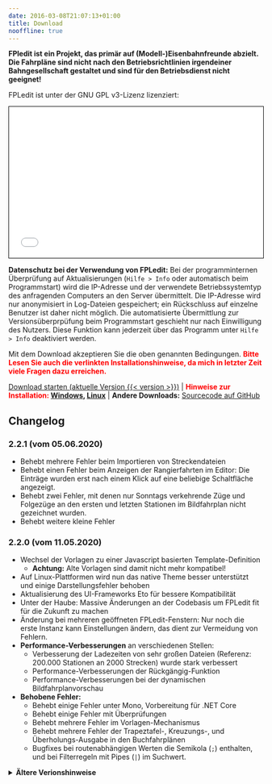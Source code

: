 ```yaml
---
date: 2016-03-08T21:07:13+01:00
title: Download
nooffline: true
---
```


**FPledit ist ein Projekt, das primär auf (Modell-)Eisenbahnfreunde abzielt. Die Fahrpläne sind nicht nach den Betriebsrichtlinien irgendeiner Bahngesellschaft gestaltet und sind für den Betriebsdienst nicht geeignet!**

FPLedit ist unter der GNU GPL v3-Lizenz lizenziert:

<iframe src="/files/gplv3.html" style="width:100%; border:1px solid black; height:300px;"></iframe>

**Datenschutz bei der Verwendung von FPLedit:** Bei der programminternen Überprüfung auf Aktualisierungen (`Hilfe > Info` oder automatisch beim Programmstart) wird die IP-Adresse und der verwendete Betriebssystemtyp des anfragenden Computers an den Server übermittelt. Die IP-Adresse wird nur anonymisiert in Log-Dateien gespeichert; ein Rückschluss auf einzelne Benutzer ist daher nicht möglich. Die automatisierte Übermittlung zur Versionsüberprpüfung beim Programmstart geschieht nur nach Einwilligung des Nutzers. Diese Funktion kann jederzeit über das Programm unter `Hilfe > Info` deaktiviert werden.

Mit dem Download akzeptieren Sie die oben genannten Bedingungen. <span style="color:red;font-weight:bold;">Bitte Lesen Sie auch die verlinkten Installationshinweise, da mich in letzter Zeit viele Fragen dazu erreichen.</span>

<a href="/files/fpledit-{{< version >}}.zip" class="downloadbtn"><i class="icon icon-download"></i> Download starten (aktuelle Version {{< version >}})</a>
| <span style="color:red;">**Hinweise zur Installation:</span> [Windows](install-windows/), [Linux](install-linux/)**
| **Andere Downloads:** [Sourcecode auf GitHub](https://github.com/FPLedit/FPLedit/releases)

## Changelog

### 2.2.1 (vom 05.06.2020)
* Behebt mehrere Fehler beim Importieren von Streckendateien
* Behebt einen Fehler beim Anzeigen der Rangierfahrten im Editor: Die Einträge wurden erst nach einem Klick auf eine beliebige Schaltfläche angezeigt.
* Behebt zwei Fehler, mit denen nur Sonntags verkehrende Züge und Folgezüge an den ersten und letzten Stationen im Bildfahrplan nicht gezeichnet wurden.
* Behebt weitere kleine Fehler

### 2.2.0 (vom 11.05.2020)
* Wechsel der Vorlagen zu einer Javascript basierten Template-Definition
    * **Achtung:** Alte Vorlagen sind damit nicht mehr kompatibel!
* Auf Linux-Plattformen wird nun das native Theme besser unterstützt und einige Darstellungsfehler behoben
* Aktualisierung des UI-Frameworks Eto für bessere Kompatibilität
* Unter der Haube: Massive Änderungen an der Codebasis um FPLedit fit für die Zukunft zu machen
* Änderung bei mehreren geöffneten FPLedit-Fenstern: Nur noch die erste Instanz kann Einstellungen ändern, das dient zur Vermeidung von Fehlern.
* **Performance-Verbesserungen** an verschiedenen Stellen:
    * Verbesserung der Ladezeiten von sehr großen Dateien (Referenz: 200.000 Stationen an 2000 Strecken) wurde stark verbessert
    * Performance-Verbesserungen der Rückgängig-Funktion
    * Performance-Verbesserungen bei der dynamischen Bildfahrplanvorschau
* **Behobene Fehler:**
    * Behebt einige Fehler unter Mono, Vorbereitung für .NET Core
    * Behebt einige Fehler mit Überprüfungen
    * Behebt mehrere Fehler im Vorlagen-Mechanismus
    * Behebt mehrere Fehler der Trapeztafel-, Kreuzungs-, und Überholungs-Ausgabe in den Buchfahrplänen
    * Bugfixes bei routenabhängigen Werten die Semikola (`;`) enthalten, und bei Filterregeln mit Pipes (`|`) im Suchwert.

<p></p>
<details><summary><strong>Ältere Verionshinweise</strong></summary>

### 2.1.1 (vom 09.11.2019)
* Behebt mehrere Fehler im Zusammenhang mit dem Editieren von Gleisen an Stationen
* Verbesserung der Multiplattform-Kompatibilität

### 2.1.0 (vom 22.09.2019)
* [Zirkuläre Streckennetze](/fahrplaene-bearbeiten/cycles/) sind nun möglich
* Sortieren von Zügen ist nun möglich
* Anlegen von Umläufen über "Folgezüge" ist nun möglich
* Weitere Vereinheitlichung der Bearbeitungsdialoge und Menüs zwischen linearen Fahrplänen und Netzwerkfahrplänen
* Anzeige der Verkehrstage im Buchfahrplan
* Neue dynamische Bildfahrplanvorschau
* Kompatibilität mit jTrainGraph 3.1: Gleisangaben und Rangierfahrten

#### Behobene Fehler:

* Fehlerbehebungen im Zusammenhang mit der Rückgängig-Funktion
* Korrektur eines Fehlers, der falsche Zug-Ids intern vergeben hat
* Mehrere Fehlerbehebungen in Verbindung mit dem Netzwerk-Modus
* **Achtung:** Möglicherweise ist ein manuelles Nacharbeiten der Fahrplandateien nötig, das Programm gibt dann eine entsprechende Meldung beim Start aus.

#### Sonstige Verbesserungen und Anmerkungen:

* Aktivierung der Template-Sandbox unter Linux
* Performance-Verbesserungen in einigen Bearbeitungsdialogen
* Besserer Umgang mit Fehlermeldungen und Programmabstürzen
* **Achtung:** FPLedit ist nicht mehr mit Windows Vista kompatibel!
* Wechsel der **Lizenz zur GNU GPLv3**
* **Bekanntes Problem**: Bei komplexen Fahrplänen dauert das Zeichnen der dynamischen Bildfahrplan-Vorschau unter Windows einige Zeit.

### 2.0.0 (vom 11.11.2018)
* Unterstützung von Streckennetzen (Netzwerk-Fahrplänen), **nicht direkt kompatibel mit jTrainGraph, siehe [Bildfahrpläne](/bildfahrplaene)**!
* Neues Dateiformat für eigene Vorlagen, nur noch ein Texteditor wird zur Erstellung benötigt
* Das Verschieben von Stationen zwischen andere Stationen erzeugt keine fehlerhaften Dateien mehr
* Neuer Bearbeitungsmodus für Streckennetze
* Kopieren von Zügen (mit Verschiebung um bestimmte Zeit)
* Verbesserungen an den Vorlagen
* Bessere Kompatibilität mit Linux durch die Verwendung von Eto als Grafikframework
* Verschiedene andere Fehlerbehebungen und Verbesserungen
* Kompatibilität mit jTrainGraph ab Version 3.03 endgültig wiederhergestellt
* Speichern der manuell eingestellten Fenstergrößen
* **Achtung:** Die Importfunktion für das alte Bfpl-Binärformat wurde entfernt!
* **Achtung:** FPLedit ist nicht mehr mit Windows XP kompatibel!

Die Kompatibilität von Netzwerk-Fahrplänen mit **jTrainGraph** ist nicht so gut wie bei FPLedit 1.5.4: Die Fahrplandateien nutzen zwar noch das gleiche, aber funktional stark erweiterte Dateiformat, welches dadurch von jTrainGraph derzeit nicht gelesen werden kann. Der jTrainGraph-Starter ist natürlich weiterhin vorhanden und erlaubt auch bei dem neuen Format das Erstellen von Bildfahrplänen und das Anpassen der zugehörigen Einstellungen. Das Ändern des Fahrplans in jTrainGraph selbst ist aber (derzeit) nicht mehr möglich.

### 1.5.4 (vom 14.04.2018)
* Diese Version stellt die Kompatibilität mit jTrainGraph 3.0 wieder her.

### 1.5.3 (vom 02.04.2018)
* Diese Version enthält einen Warnhinweis beim Öffnen von mit jTrainGraph 3.0 erstellten Dateien.

### 1.5.2 (vom 29.10.2017)
* Diese Version behebt ein Problem, bei dem keine Erweiterungen geladen wurden.

### 1.5.1 (vom 05.10.2017)
* Diese Version enthält jetzt auch wirklich das Tabellenfahrplan/Kursbuch-Modul.

### 1.5.0 (vom 30.09.2017)
* Neue, vereinheitlichte Dialoge
* Neuer Fahrplantyp: Tabellenfahrpläne mit allen von Buchfahrplaänen und Aushangfahrplänen her gewohnten Features
* **Achtung:** Die Erweiterung `FPLedit.AStandard.dll` wurde in das Hauptprogramm integriert! Die alte Datei kann problemlos gelöscht werden.
* Rückgängig-Funktion (`Bearbeiten > Rückgängig`)
* Weitere kleine Fehlerbehebungen

### 1.4.0 (vom 19.08.2017)
* Neuer Fahrplantyp: Aushangfahrpläne mit allen von Buchfahrplaänen her gewohnten Features
* **Achtung:** Die Erweiterung `FPLedit.BuchfahrplanExport.dll` wurde durch `FPLedit.Buchfahrplan.dll` ersetzt! Die alte Datei kann problemlos gelöscht werden.
* Dateien können vom Dateiexplorer auf das Hauptfenster gezogen werden
* Listen springen beim Bearbeiten nicht mehr hin und her
* Neustart bei Änderung der aktivierten Erweiterungen
* Viele Verbesserungen unter der Haube
* Erstmalige Veröffentlichung des Sourcecodes

### 1.3.2 (vom 02.07.2017)
* Absturz beim Starten von FPLedit behoben

### 1.3.1 (vom 01.07.2017)
* Fehler beim Öffnen von manchen Fahrplandateien behoben
* Neuer Exporter zum Entfernen aller Spuren von FPLedit aus Fahrplandateien

### 1.3.0 (vom 27.06.2017)
* Auswahlmöglichkeit zwischen unterschiedlichen Vorlagen für Buchfahrpläne
* Neues Template für Buchfahrpläne im Zugleitbetrieb: Automatische Erkennung, ob Züge kreuzen oder überholen
* Trapeztafelfunktion: Für den Zugleitbetrieb-Buchfahrplan kann ausgewählt werden, ob ein Zug vor der Trapeztafel hält.
* Wellenanzeige zur Verdeutlichung der Streckenneigung im Buchfahrplan
* Angabe "Zuglaufmeldung durch"
* Kompatibilität des jTrainGraphStarters mit den jTrainGraph-exe-Dateien
* Zusätzliche Tastaturkürzel in den Dialogen
* Kleine Fehlerbehebungen

### 1.2.1 (vom 23.5.2017)
* Fehler beim Löschen der ersten oder letzten Bahnhöfe behoben

### 1.2.0 (vom 22.5.2017)
* Automatische Überprüfung auf neue Programmversionen beim Programmstart
* Buchfahrplan: Schriftart anpassen & mit CSS gestalten
* Geschwindigkeitswechel auf der freien Strecke möglich
* Zuletzt verwendete Dateien merken
* Kommentare der Züge bearbeiten
* Strecke aus anderer Fahrplandatei bzw. Streckendatei laden
* Ermöglichen der Verknüpfung von fpl-Dateien mit FPLedit, so dass diese mit einem Doppelklick geöffnet werden.

### 1.1.1 (vom 28.2.2017)
* Fehlermeldung beim Öffnen, wenn mehr Fahrtzeiten als Stationen angegeben sind. Löst ein evetuell auftretendes Missverständnis.

### 1.1.0 (vom 23.1.2017)
* Neues, mit jTrainGraph (**Version >= 2.02**) vollständig kompatibles Dateiformat
* Entfernen des Bildfahrplan-Moduls, bitte jTrainGraph benutzen!
* Starter für jTrainGraph, dadurch kann jTrainGraph direkt aus dem Programm heraus gestartet werden (jTrainGraph >= 2.02)
* Das alte BFPL-Format kann nur noch über `Datei > Importieren` geöffnet werden, `Öffnen` öffnet nur noch das neue Dateiformat
* Exportieren nur noch über `Datei > Exportieren`, `Speichern (unter)` öffnet nur noch das neue Dateiformat
* Auswahl aus vorhandenen Triebfahrzeugen

### 1.0.3 (vom 11.12.2016)
* Fehler behoben, bei dem Bildfahrpläne im falschen Dateiformat exportiert wurden (jetzt PNG statt BMP)
* Fehler behoben, bei dem die Stationen im Buchfahrplan falsch herum sortiert wurden
* Fehler behoben, bei dem auf der Mono-Plattform nicht alle Züge im Bildfahrplan gezeichnet wurden
* Neuer technischer Unterbau für das Buchfahrplanmodul (optimierter HTML-Code)

### 1.0.2 (vom 4.12.2016)
* Fehler behoben, bei dem manche jTrainGraph-Fahrpläne nicht importiert werden
* Beim Updaten springen in den Bearbeitungsdialogen die Listen nicht mehr so viel

### 1.0.1 (vom 2.12.2016)
* Farben werden jetzt intern hexadezimal gespeichert (#RRGGGBB)
* Verwaltung von Erweiterungen (siehe `Hilfe > Erweiterungen`)
* Neuer Info-Dialog

### 1.0.0 (unveröffentlicht)
* Initiale Version (Editoren, Bildfahrpläne und Buchfahrpläne)
</details>